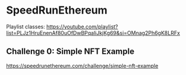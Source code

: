 # SpeedRunEthereum

Playlist classes: https://youtube.com/playlist?list=PLJz1HruEnenAf80uOfDwBPqaliJkjKg69&si=OMnag2Ph6gK8LRFx

## Challenge 0: Simple NFT Example
https://speedrunethereum.com/challenge/simple-nft-example
